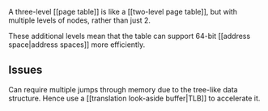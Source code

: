 A three-level [[page table]] is like a [[two-level page table]], but with multiple levels of nodes, rather than just 2.

These additional levels mean that the table can support 64-bit [[address space|address spaces]] more efficiently.

## Issues
Can require multiple jumps through memory due to the tree-like data structure. Hence use a [[translation look-aside buffer|TLB]] to accelerate it.
